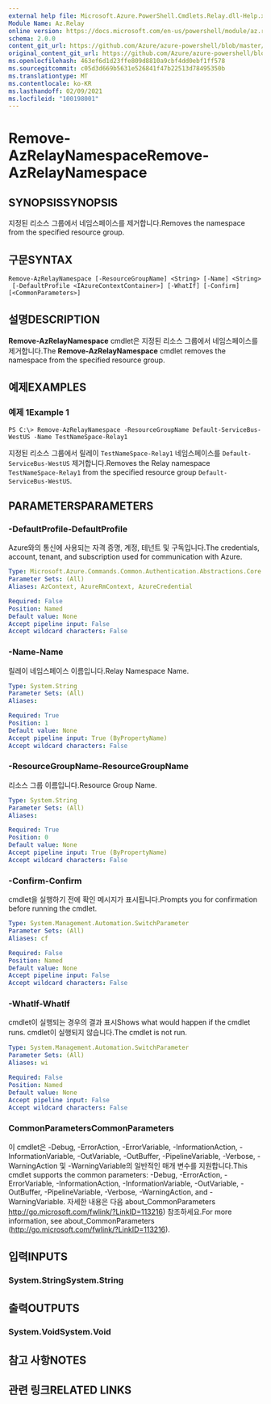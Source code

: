 ```yaml
---
external help file: Microsoft.Azure.PowerShell.Cmdlets.Relay.dll-Help.xml
Module Name: Az.Relay
online version: https://docs.microsoft.com/en-us/powershell/module/az.relay/remove-azrelaynamespace
schema: 2.0.0
content_git_url: https://github.com/Azure/azure-powershell/blob/master/src/Relay/Relay/help/Remove-AzRelayNamespace.md
original_content_git_url: https://github.com/Azure/azure-powershell/blob/master/src/Relay/Relay/help/Remove-AzRelayNamespace.md
ms.openlocfilehash: 463ef6d1d23ffe809d8810a9cbf4dd0ebf1ff578
ms.sourcegitcommit: c05d3d669b5631e526841f47b22513d78495350b
ms.translationtype: MT
ms.contentlocale: ko-KR
ms.lasthandoff: 02/09/2021
ms.locfileid: "100198001"
---
```

# <span data-ttu-id="5d432-101">Remove-AzRelayNamespace</span><span class="sxs-lookup"><span data-stu-id="5d432-101">Remove-AzRelayNamespace</span></span>

## <span data-ttu-id="5d432-102">SYNOPSIS</span><span class="sxs-lookup"><span data-stu-id="5d432-102">SYNOPSIS</span></span>
<span data-ttu-id="5d432-103">지정된 리소스 그룹에서 네임스페이스를 제거합니다.</span><span class="sxs-lookup"><span data-stu-id="5d432-103">Removes the namespace from the specified resource group.</span></span> 

## <span data-ttu-id="5d432-104">구문</span><span class="sxs-lookup"><span data-stu-id="5d432-104">SYNTAX</span></span>

```
Remove-AzRelayNamespace [-ResourceGroupName] <String> [-Name] <String>
 [-DefaultProfile <IAzureContextContainer>] [-WhatIf] [-Confirm] [<CommonParameters>]
```

## <span data-ttu-id="5d432-105">설명</span><span class="sxs-lookup"><span data-stu-id="5d432-105">DESCRIPTION</span></span>
<span data-ttu-id="5d432-106">**Remove-AzRelayNamespace** cmdlet은 지정된 리소스 그룹에서 네임스페이스를 제거합니다.</span><span class="sxs-lookup"><span data-stu-id="5d432-106">The **Remove-AzRelayNamespace** cmdlet removes the namespace from the specified resource group.</span></span>

## <span data-ttu-id="5d432-107">예제</span><span class="sxs-lookup"><span data-stu-id="5d432-107">EXAMPLES</span></span>

### <span data-ttu-id="5d432-108">예제 1</span><span class="sxs-lookup"><span data-stu-id="5d432-108">Example 1</span></span>
```
PS C:\> Remove-AzRelayNamespace -ResourceGroupName Default-ServiceBus-WestUS -Name TestNameSpace-Relay1
```

<span data-ttu-id="5d432-109">지정된 리소스 그룹에서 릴레이 `TestNameSpace-Relay1` 네임스페이스를 `Default-ServiceBus-WestUS` 제거합니다.</span><span class="sxs-lookup"><span data-stu-id="5d432-109">Removes the Relay namespace `TestNameSpace-Relay1` from the specified resource group `Default-ServiceBus-WestUS`.</span></span>

## <span data-ttu-id="5d432-110">PARAMETERS</span><span class="sxs-lookup"><span data-stu-id="5d432-110">PARAMETERS</span></span>

### <span data-ttu-id="5d432-111">-DefaultProfile</span><span class="sxs-lookup"><span data-stu-id="5d432-111">-DefaultProfile</span></span>
<span data-ttu-id="5d432-112">Azure와의 통신에 사용되는 자격 증명, 계정, 테넌트 및 구독입니다.</span><span class="sxs-lookup"><span data-stu-id="5d432-112">The credentials, account, tenant, and subscription used for communication with Azure.</span></span>

```yaml
Type: Microsoft.Azure.Commands.Common.Authentication.Abstractions.Core.IAzureContextContainer
Parameter Sets: (All)
Aliases: AzContext, AzureRmContext, AzureCredential

Required: False
Position: Named
Default value: None
Accept pipeline input: False
Accept wildcard characters: False
```

### <span data-ttu-id="5d432-113">-Name</span><span class="sxs-lookup"><span data-stu-id="5d432-113">-Name</span></span>
<span data-ttu-id="5d432-114">릴레이 네임스페이스 이름입니다.</span><span class="sxs-lookup"><span data-stu-id="5d432-114">Relay Namespace Name.</span></span>

```yaml
Type: System.String
Parameter Sets: (All)
Aliases:

Required: True
Position: 1
Default value: None
Accept pipeline input: True (ByPropertyName)
Accept wildcard characters: False
```

### <span data-ttu-id="5d432-115">-ResourceGroupName</span><span class="sxs-lookup"><span data-stu-id="5d432-115">-ResourceGroupName</span></span>
<span data-ttu-id="5d432-116">리소스 그룹 이름입니다.</span><span class="sxs-lookup"><span data-stu-id="5d432-116">Resource Group Name.</span></span>

```yaml
Type: System.String
Parameter Sets: (All)
Aliases:

Required: True
Position: 0
Default value: None
Accept pipeline input: True (ByPropertyName)
Accept wildcard characters: False
```

### <span data-ttu-id="5d432-117">-Confirm</span><span class="sxs-lookup"><span data-stu-id="5d432-117">-Confirm</span></span>
<span data-ttu-id="5d432-118">cmdlet을 실행하기 전에 확인 메시지가 표시됩니다.</span><span class="sxs-lookup"><span data-stu-id="5d432-118">Prompts you for confirmation before running the cmdlet.</span></span>

```yaml
Type: System.Management.Automation.SwitchParameter
Parameter Sets: (All)
Aliases: cf

Required: False
Position: Named
Default value: None
Accept pipeline input: False
Accept wildcard characters: False
```

### <span data-ttu-id="5d432-119">-WhatIf</span><span class="sxs-lookup"><span data-stu-id="5d432-119">-WhatIf</span></span>
<span data-ttu-id="5d432-120">cmdlet이 실행되는 경우의 결과 표시</span><span class="sxs-lookup"><span data-stu-id="5d432-120">Shows what would happen if the cmdlet runs.</span></span>
<span data-ttu-id="5d432-121">cmdlet이 실행되지 않습니다.</span><span class="sxs-lookup"><span data-stu-id="5d432-121">The cmdlet is not run.</span></span>

```yaml
Type: System.Management.Automation.SwitchParameter
Parameter Sets: (All)
Aliases: wi

Required: False
Position: Named
Default value: None
Accept pipeline input: False
Accept wildcard characters: False
```

### <span data-ttu-id="5d432-122">CommonParameters</span><span class="sxs-lookup"><span data-stu-id="5d432-122">CommonParameters</span></span>
<span data-ttu-id="5d432-123">이 cmdlet은 -Debug, -ErrorAction, -ErrorVariable, -InformationAction, -InformationVariable, -OutVariable, -OutBuffer, -PipelineVariable, -Verbose, -WarningAction 및 -WarningVariable의 일반적인 매개 변수를 지원합니다.</span><span class="sxs-lookup"><span data-stu-id="5d432-123">This cmdlet supports the common parameters: -Debug, -ErrorAction, -ErrorVariable, -InformationAction, -InformationVariable, -OutVariable, -OutBuffer, -PipelineVariable, -Verbose, -WarningAction, and -WarningVariable.</span></span> <span data-ttu-id="5d432-124">자세한 내용은 다음 about_CommonParameters http://go.microsoft.com/fwlink/?LinkID=113216) 참조하세요.</span><span class="sxs-lookup"><span data-stu-id="5d432-124">For more information, see about_CommonParameters (http://go.microsoft.com/fwlink/?LinkID=113216).</span></span>

## <span data-ttu-id="5d432-125">입력</span><span class="sxs-lookup"><span data-stu-id="5d432-125">INPUTS</span></span>

### <span data-ttu-id="5d432-126">System.String</span><span class="sxs-lookup"><span data-stu-id="5d432-126">System.String</span></span>

## <span data-ttu-id="5d432-127">출력</span><span class="sxs-lookup"><span data-stu-id="5d432-127">OUTPUTS</span></span>

### <span data-ttu-id="5d432-128">System.Void</span><span class="sxs-lookup"><span data-stu-id="5d432-128">System.Void</span></span>

## <span data-ttu-id="5d432-129">참고 사항</span><span class="sxs-lookup"><span data-stu-id="5d432-129">NOTES</span></span>

## <span data-ttu-id="5d432-130">관련 링크</span><span class="sxs-lookup"><span data-stu-id="5d432-130">RELATED LINKS</span></span>
